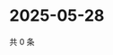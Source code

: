 # 2025-05-28

共 0 条

<!-- BEGIN ZHIHUVIDEO -->
<!-- 最后更新时间 Wed May 28 2025 10:38:47 GMT+0800 (China Standard Time) -->

<!-- END ZHIHUVIDEO -->
